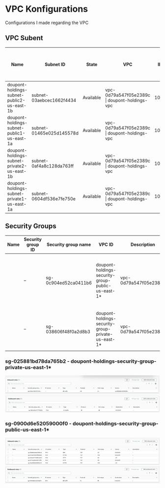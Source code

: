# VPC Konfigurations
Configurations I made regarding the VPC

## VPC Subent

| Name                                        | Subnet ID                | State     | VPC                                           | IPv4 CIDR    | IPv6 CIDR  | Available IPv4 addresses  | Availability Zone  | Availability Zone ID  | Network border group  | Route table                                                       | Network ACL           | Default subnet  | Auto-assign public IPv4 address  | Auto-assign customer-owned IPv4 address  | Customer-owned IPv4 pool  | Auto-assign IPv6 address  | Owner ID     |
|---------------------------------------------|--------------------------|-----------|-----------------------------------------------|--------------|------------|---------------------------|--------------------|-----------------------|-----------------------|-------------------------------------------------------------------|-----------------------|-----------------|----------------------------------|------------------------------------------|---------------------------|---------------------------|--------------|
| doupont-holdings-subnet-public2-us-east-1b  | subnet-03aebcec1662f4434 | Available | vpc-0d79a547f05e2389c \| doupont-holdings-vpc | 10.0.4.0/22  | –          | 1019                      | us-east-1b         | use1-az1              | us-east-1             | rtb-0708826672546e772 \| doupont-holdings-rtb-public              | acl-0d4e78fab1c2f4d7d | No              | No                               | No                                       | -                         | No                        | 195554538225 |
| doupont-holdings-subnet-public1-us-east-1a  | subnet-01465e025d145578d | Available | vpc-0d79a547f05e2389c \| doupont-holdings-vpc | 10.0.0.0/22  | –          | 1018                      | us-east-1a         | use1-az6              | us-east-1             | rtb-0708826672546e772 \| doupont-holdings-rtb-public              | acl-0d4e78fab1c2f4d7d | No              | No                               | No                                       | -                         | No                        | 195554538225 |
| doupont-holdings-subnet-private2-us-east-1b | subnet-0af4a8c128da763ff | Available | vpc-0d79a547f05e2389c \| doupont-holdings-vpc | 10.0.36.0/22 | –          | 1019                      | us-east-1b         | use1-az1              | us-east-1             | rtb-03a44de80499dc7cc \| doupont-holdings-rtb-private2-us-east-1b | acl-0d4e78fab1c2f4d7d | No              | No                               | No                                       | -                         | No                        | 195554538225 |
| doupont-holdings-subnet-private1-us-east-1a | subnet-0604df536e7fe750e | Available | vpc-0d79a547f05e2389c \| doupont-holdings-vpc | 10.0.32.0/22 | –          | 1019                      | us-east-1a         | use1-az6              | us-east-1             | rtb-03b933873d87fa8b0 \| doupont-holdings-rtb-private1-us-east-1a | acl-0d4e78fab1c2f4d7d | No              | No                               | No                                       | -                         | No                        | 195554538225 |

## Security Groups

| Name | Security group ID | Security group name  | VPC ID                                             | Description           | Owner                                                                   | Inbound rules count | Outbound rules count |                    |
|------|-------------------|----------------------|----------------------------------------------------|-----------------------|-------------------------------------------------------------------------|---------------------|----------------------|--------------------|
|      | –                 | sg-0c904ed52ca0411b6 | doupont-holdings-security-group-public-us-east-1*  | vpc-0d79a547f05e2389c | The Security Group for services and instances in the public subent area | 195554538225        | 5 Permission entries | 1 Permission entry |
|      | –                 | sg-038606f48f0a2d8b3 | doupont-holdings-security-group-private-us-east-1* | vpc-0d79a547f05e2389c | The security group for services and instances in private subnet         | 195554538225        | 1 Permission entry   | 1 Permission entry |

### sg-025881bd78da765b2 - doupont-holdings-security-group-private-us-east-1*

![inbound-private-sg](images/sg-private-inbound.png)
![outbound-private-sg](images/sg-private-outbound.png)

### sg-0900d6e52059000f0 - doupont-holdings-security-group-public-us-east-1*

![inbound-public-sg](images/sg-public-inbound.png)
![outbound-public-sg](images/sg-public-outbound.png)
